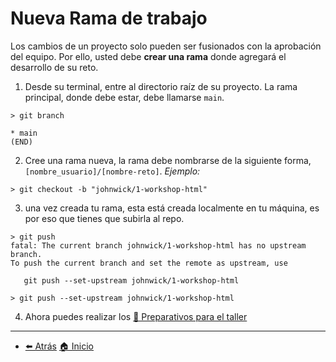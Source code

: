 # Nueva Rama de trabajo

Los cambios de un proyecto solo pueden ser fusionados con la aprobación del equipo. Por ello, usted debe **crear una rama** donde agregará el desarrollo de su reto.

1. Desde su terminal, entre al directorio raíz de su proyecto. La rama principal, donde debe estar, debe llamarse `main`.

```
> git branch

* main
(END)
```

2. Cree una rama nueva, la rama debe nombrarse de la siguiente forma, `[nombre_usuario]/[nombre-reto]`.
   _Ejemplo:_

```
> git checkout -b "johnwick/1-workshop-html"
```

3. una vez creada tu rama, esta está creada localmente en tu máquina, es por eso que tienes que subirla al repo.

```
> git push
fatal: The current branch johnwick/1-workshop-html has no upstream branch.
To push the current branch and set the remote as upstream, use

   git push --set-upstream johnwick/1-workshop-html

> git push --set-upstream johnwick/1-workshop-html
```

4. Ahora puedes realizar los [📝 Preparativos para el taller](/docs/2-BEFORE-CHALLENGE.md)

---

- [⬅️ Atrás](/docs/0-CLONE-REPO.md)
  [🏠 Inicio](/README.md)
